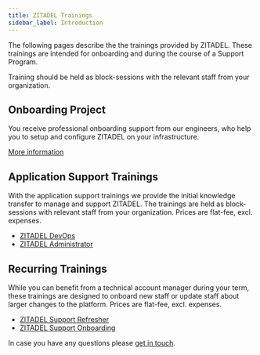 ```yaml
---
title: ZITADEL Trainings
sidebar_label: Introduction
---
```


The following pages describe the the trainings provided by ZITADEL. These trainings are intended for onboarding and during the course of a Support Program.

Training should be held as block-sessions with the relevant staff from your organization.

## Onboarding Project

You receive professional onboarding support from our engineers, who help you to setup and configure ZITADEL on your infrastructure.

[More information](project)

## Application Support Trainings

With the application support trainings we provide the initial knowledge transfer to manage and support ZITADEL. The trainings are held as block-sessions with relevant staff from your organization. Prices are flat-fee, excl. expenses.

* [ZITADEL DevOps](application#zitadel-devops)
* [ZITADEL Administrator](application#zitadel-administrator)

## Recurring Trainings

While you can benefit from a technical account manager during your term, these trainings are designed to onboard new staff or update staff about larger changes to the platform. Prices are flat-fee, excl. expenses.

* [ZITADEL Support Refresher](recurring#zitadel-support-refresher)
* [ZITADEL Support Onboarding](recurring#zitadel-support-onboarding)

In case you have any questions please [get in touch](https://zitadel.com/contact).
